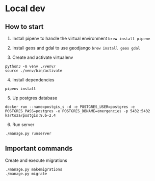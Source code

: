 
# Local dev

## How to start

1. Install pipenv to handle the virtual environment
```brew install pipenv```

2. Install geos and gdal to use geodjango
```brew install geos gdal```

3. Create and activate virtualenv
```commandline
python3 -m venv ./venv/
source ./venv/bin/activate
```

4. Install dependencies
```commandline
pipenv install
```

5. Up postgres database
```commandline
docker run --name=postgis_s -d -e POSTGRES_USER=postgres -e POSTGRES_PASS=postgres -e POSTGRES_DBNAME=emergencies -p 5432:5432 kartoza/postgis:9.6-2.4
```

6. Run server
```djangourlpath
./manage.py runserver
```


## Important commands

Create and execute migrations
```djangourlpath
./manage.py makemigrations
./manage.py migrate
```
